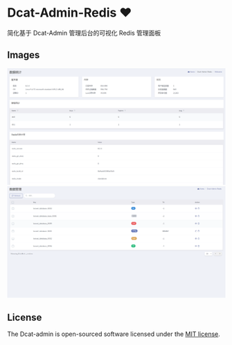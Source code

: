 # Dcat-Admin-Redis ❤️

简化基于 Dcat-Admin 管理后台的可视化 Redis 管理面板

## Images
![](https://github.com/23tl/dcat-admin-redis/blob/master/desc/images/welcome.png)
![](https://github.com/23tl/dcat-admin-redis/blob/master/desc/images/database.png)


## License

The Dcat-admin is open-sourced software licensed under the [MIT license](https://opensource.org/licenses/MIT).
